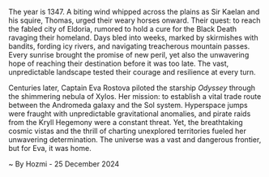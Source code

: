 
The year is 1347.  A biting wind whipped across the plains as Sir Kaelan and his squire, Thomas, urged their weary horses onward.  Their quest: to reach the fabled city of Eldoria, rumored to hold a cure for the Black Death ravaging their homeland.  Days bled into weeks, marked by skirmishes with bandits, fording icy rivers, and navigating treacherous mountain passes.  Every sunrise brought the promise of new peril, yet also the unwavering hope of reaching their destination before it was too late. The vast, unpredictable landscape tested their courage and resilience at every turn.


Centuries later, Captain Eva Rostova piloted the starship *Odyssey* through the shimmering nebula of Xylos.  Her mission: to establish a vital trade route between the Andromeda galaxy and the Sol system. Hyperspace jumps were fraught with unpredictable gravitational anomalies, and pirate raids from the Kryll Hegemony were a constant threat.  Yet, the breathtaking cosmic vistas and the thrill of charting unexplored territories fueled her unwavering determination.  The universe was a vast and dangerous frontier, but for Eva, it was home.

~ By Hozmi - 25 December 2024
